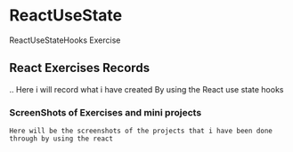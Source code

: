 # ReactUseState
 ReactUseStateHooks Exercise 

## React Exercises Records 
.. Here i will record what i have created By using the React use state hooks
### ScreenShots of Exercises and mini projects
    Here will be the screenshots of the projects that i have been done through by using the react
